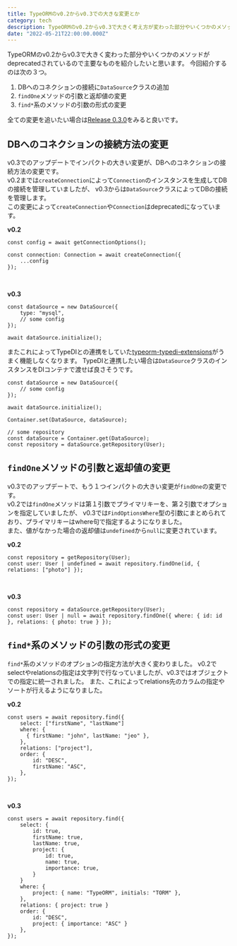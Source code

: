 ```yaml
---
title: TypeORMのv0.2からv0.3での大きな変更とか
category: tech
description: TypeORMのv0.2からv0.3で大きく考え方が変わった部分やいくつかのメソッドがdeprecatedされているので主要なものを紹介したいと思います。
date: "2022-05-21T22:00:00.000Z"
---
```


TypeORMのv0.2からv0.3で大きく変わった部分やいくつかのメソッドがdeprecatedされているので主要なものを紹介したいと思います。
今回紹介するのは次の３つ。

1. DBへのコネクションの接続に`DataSource`クラスの追加
2. `findOne`メソッドの引数と返却値の変更
3. `find*`系のメソッドの引数の形式の変更

全ての変更を追いたい場合は[Release 0.3.0](https://github.com/typeorm/typeorm/releases/tag/0.3.0)をみると良いです。


## DBへのコネクションの接続方法の変更

v0.3でのアップデートでインパクトの大きい変更が、DBへのコネクションの接続方法の変更です。<br />
v0.2までは`createConnection`によって`Connection`のインスタンスを生成してDBの接続を管理していましたが、
v0.3からは`DataSource`クラスによってDBの接続を管理します。<br />
この変更によって`createConnection`や`Connection`はdeprecatedになっています。

**v0.2**

```
const config = await getConnectionOptions();

const connection: Connection = await createConnection({
    ...config
});
```
<br />

**v0.3**

```
const dataSource = new DataSource({
    type: "mysql",
    // some config
});

await dataSource.initialize();
```

またこれによってTypeDIとの連携をしていた[typeorm-typedi-extensions](https://www.npmjs.com/package/typeorm-typedi-extensions)がうまく機能しなくなります。
TypeDIと連携したい場合は`DataSource`クラスのインスタンスをDIコンテナで渡せば良さそうです。

```
const dataSource = new DataSource({
    // some config
});

await dataSource.initialize();

Container.set(DataSource, dataSource);

// some repository
const dataSource = Container.get(DataSource);
const repository = dataSource.getRepository(User);
```


## `findOne`メソッドの引数と返却値の変更

v0.3でのアップデートで、もう１つインパクトの大きい変更が`findOne`の変更です。 <br />
v0.2では`findOne`メソッドは第１引数でプライマリキーを、第２引数でオプションを指定していましたが、
v0.3では`FindOptionsWhere`型の引数にまとめられており、プライマリキーはwhere句で指定するようになりました。<br />
また、値がなかった場合の返却値は`undefined`から`null`に変更されています。

**v0.2**

```
const repository = getRepository(User);
const user: User | undefined = await repository.findOne(id, { relations: ["photo"] });
```
<br />

**v0.3**


```
const repository = dataSource.getRepository(User);
const user: User | null = await repository.findOne({ where: { id: id }, relations: { photo: true } });
```


## `find*`系のメソッドの引数の形式の変更

`find*`系のメソッドのオプションの指定方法が大きく変わりました。
v0.2でselectやrelationsの指定は文字列で行なっていましたが、v0.3ではオブジェクトでの指定に統一されました。
また、これによってrelations先のカラムの指定やソートが行えるようになりました。


**v0.2**

```
const users = await repository.find({
    select: ["firstName", "lastName"]
    where: {
      { firstName: "john", lastName: "jeo" },
    },
    relations: ["project"],
    order: {
        id: "DESC",
        firstName: "ASC",
    },
});
```
<br />

**v0.3**


```
const users = await repository.find({
    select: {
        id: true,
        firstName: true,
        lastName: true,
        project: {
            id: true,
            name: true,
            importance: true,
        }
    }
    where: {
        project: { name: "TypeORM", initials: "TORM" },
    },
    relations: { project: true }
    order: {
        id: "DESC",
        project: { importance: "ASC" }
    },
});
```

